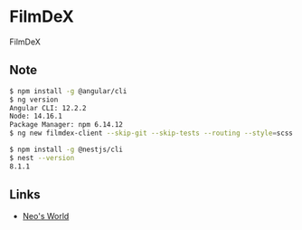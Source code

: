 # FilmDeX

FilmDeX


## Note

```bash
$ npm install -g @angular/cli
$ ng version
Angular CLI: 12.2.2
Node: 14.16.1
Package Manager: npm 6.14.12
$ ng new filmdex-client --skip-git --skip-tests --routing --style=scss

$ npm install -g @nestjs/cli
$ nest --version
8.1.1
```


## Links

- [Neo's World](https://neos21.net/)
